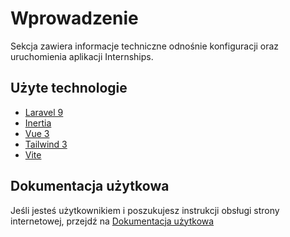 # Wprowadzenie
Sekcja zawiera informacje techniczne odnośnie konfiguracji oraz uruchomienia aplikacji Internships.

## Użyte technologie
- [Laravel 9](https://laravel.com/)
- [Inertia](https://inertiajs.com/)
- [Vue 3](https://vuejs.org/)
- [Tailwind 3](https://tailwindcss.com/)
- [Vite](https://vitejs.dev/)

## Dokumentacja użytkowa
Jeśli jesteś użytkownikiem i poszukujesz instrukcji obsługi strony internetowej, przejdź na [Dokumentacja użytkowa](/pl/user)